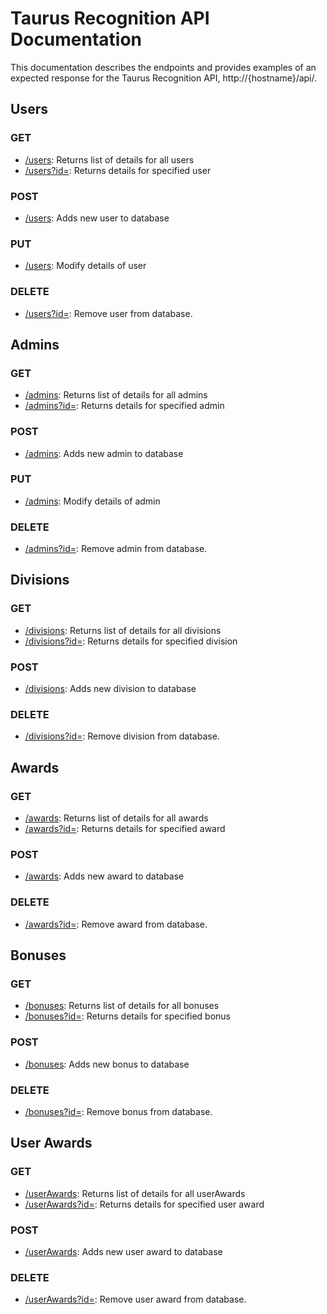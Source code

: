 # Taurus Recognition API Documentation

This documentation describes the endpoints and provides examples of an expected response for the Taurus Recognition API, http://{hostname}/api/.

## Users

### GET
- [/users](https://github.com/CS467Win17Taurus/taurusrecognition/tree/master/documentation/users/getList.md): Returns list of details for all users
- [/users?id=](https://github.com/CS467Win17Taurus/taurusrecognition/tree/master/documentation/users/getUser.md): Returns details for specified user

### POST
- [/users](https://github.com/CS467Win17Taurus/taurusrecognition/tree/master/documentation/users/post.md): Adds new user to database

### PUT
- [/users](https://github.com/CS467Win17Taurus/taurusrecognition/tree/master/documentation/users/put.md): Modify details of user

### DELETE
- [/users?id=](https://github.com/CS467Win17Taurus/taurusrecognition/tree/master/documentation/users/delete.md): Remove user from database.


## Admins

### GET
- [/admins](https://github.com/CS467Win17Taurus/taurusrecognition/tree/master/documentation/admins/getList.md): Returns list of details for all admins
- [/admins?id=](https://github.com/CS467Win17Taurus/taurusrecognition/tree/master/documentation/admins/getAdmin.md): Returns details for specified admin

### POST
- [/admins](https://github.com/CS467Win17Taurus/taurusrecognition/tree/master/documentation/admins/post.md): Adds new admin to database

### PUT
- [/admins](https://github.com/CS467Win17Taurus/taurusrecognition/tree/master/documentation/admins/put.md): Modify details of admin

### DELETE
- [/admins?id=](https://github.com/CS467Win17Taurus/taurusrecognition/tree/master/documentation/admins/delete.md): Remove admin from database.


## Divisions

### GET
- [/divisions](https://github.com/CS467Win17Taurus/taurusrecognition/tree/master/documentation/division/getList.md): Returns list of details for all divisions
- [/divisions?id=](https://github.com/CS467Win17Taurus/taurusrecognition/tree/master/documentation/division/getDivision.md): Returns details for specified division

### POST
- [/divisions](https://github.com/CS467Win17Taurus/taurusrecognition/tree/master/documentation/division/post.md): Adds new division to database

### DELETE
- [/divisions?id=](https://github.com/CS467Win17Taurus/taurusrecognition/tree/master/documentation/division/delete.md): Remove division from database.


## Awards

### GET
- [/awards](https://github.com/CS467Win17Taurus/taurusrecognition/tree/master/documentation/awards/getList.md): Returns list of details for all awards
- [/awards?id=](https://github.com/CS467Win17Taurus/taurusrecognition/tree/master/documentation/awards/getAward.md): Returns details for specified award

### POST
- [/awards](https://github.com/CS467Win17Taurus/taurusrecognition/tree/master/documentation/awards/post.md): Adds new award to database

### DELETE
- [/awards?id=](https://github.com/CS467Win17Taurus/taurusrecognition/tree/master/documentation/awards/delete.md): Remove award from database.


## Bonuses

### GET
- [/bonuses](https://github.com/CS467Win17Taurus/taurusrecognition/tree/master/documentation/bonuses/getList.md): Returns list of details for all bonuses
- [/bonuses?id=](https://github.com/CS467Win17Taurus/taurusrecognition/tree/master/documentation/bonuses/getBonus.md): Returns details for specified bonus

### POST
- [/bonuses](https://github.com/CS467Win17Taurus/taurusrecognition/tree/master/documentation/bonuses/post.md): Adds new bonus to database

### DELETE
- [/bonuses?id=](https://github.com/CS467Win17Taurus/taurusrecognition/tree/master/documentation/bonuses/delete.md): Remove bonus from database.


## User Awards

### GET
- [/userAwards](https://github.com/CS467Win17Taurus/taurusrecognition/tree/master/documentation/userAwards/getList.md): Returns list of details for all userAwards
- [/userAwards?id=](https://github.com/CS467Win17Taurus/taurusrecognition/tree/master/documentation/userAwards/getUserAward.md): Returns details for specified user award

### POST
- [/userAwards](https://github.com/CS467Win17Taurus/taurusrecognition/tree/master/documentation/userAwards/post.md): Adds new user award to database

### DELETE
- [/userAwards?id=](https://github.com/CS467Win17Taurus/taurusrecognition/tree/master/documentation/userAwards/delete.md): Remove user award from database.